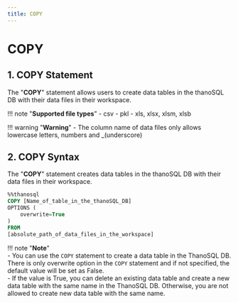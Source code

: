 ```yaml
---
title: COPY
---
```


# __COPY__

## __1. COPY Statement__

The "__COPY__" statement allows users to create data tables in the thanoSQL DB with their data files in their workspace.

!!! note "__Supported file types__"
    - csv
    - pkl
    - xls, xlsx, xlsm, xlsb

!!! warning "__Warning__" 
    - The column name of data files only allows lowercase letters, numbers and _(underscore) 

## __2. COPY Syntax__


The "__COPY__" statement creates data tables in the thanoSQL DB with their data files in their workspace.

```sql
%%thanosql
COPY [Name_of_table_in_the_thanoSQL_DB] 
OPTIONS (
    overwrite=True
) 
FROM  
[absolute_path_of_data_files_in_the_workspace]
```

!!! note "__Note__"    
    - You can use the `COPY` statement to create a data table in the ThanoSQL DB. There is only overwrite option in the `COPY` statement and if not specified, the default value will be set as False.  
    - If the value is True, you can delete an existing data table and create a new data table with the same name in the ThanoSQL DB. Otherwise, you are not allowed to create new data table with the same name. 
